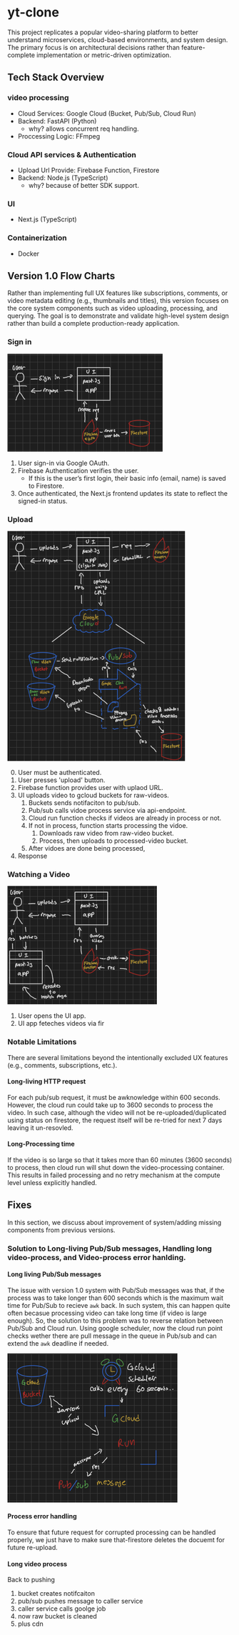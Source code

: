 # yt-clone
This project replicates a popular video-sharing platform to better understand microservices, cloud-based environments, and system design. The primary focus is on architectural decisions rather than feature-complete implementation or metric-driven optimization.

## Tech Stack Overview 

### video processing
- Cloud Services: Google Cloud (Bucket, Pub/Sub, Cloud Run)
- Backend: FastAPI (Python)
    - why? allows concurrent req handling. 
- Proccessing Logic: FFmpeg 

### Cloud API services & Authentication 
- Upload Url Provide: Firebase Function, Firestore 
- Backend: Node.js (TypeScript)
    - why? because of better SDK support. 

### UI
- Next.js (TypeScript)

### Containerization
- Docker

## Version 1.0 Flow Charts 
Rather than implementing full UX features like subscriptions, comments, or video metadata editing (e.g., thumbnails and titles), this version focuses on the core system components such as video uploading, processing, and querying. The goal is to demonstrate and validate high-level system design rather than build a complete production-ready application.

### Sign in 
![Sign-in Flowchart](imgs/Sign-in-flowchart.png) 

1. User sign-in via Google OAuth.
2. Firebase Authentication verifies the user.
	- If this is the user’s first login, their basic info (email, name) is saved to Firestore.
3. Once authenticated, the Next.js frontend updates its state to reflect the signed-in status.

### Upload 
![Upload Flowchart](imgs/Upload-flowchart.png)

0. User must be authenticated. 
1. User presses 'upload' button.
2. Firebase function provides user with uplaod URL.
3. UI uploads video to gcloud buckets for raw-videos.
    1. Buckets sends notifaciton to pub/sub.
    2. Pub/sub calls vidoe process service via api-endpoint.
    3. Cloud run function checks if videos are already in process or not.
    4. If not in process, function starts processing the vidoe.
        1. Downloads raw video from raw-video bucket.
        2. Process, then uploads to processed-video bucket.
    5. After vidoes are done being processed, 
4. Response 

### Watching a Video  
![Watch Video Flowchart](imgs/Watch-video-flowchart.png)

1. User opens the UI app.
2. UI app feteches videos via fir

### Notable Limitations 
There are several limitations beyond the intentionally excluded UX features (e.g., comments, subscriptions, etc.).

#### Long-living HTTP request 
For each pub/sub request, it must be awknowledge within 600 seconds. However, the cloud run could take up to 3600 seconds to process the video. In such case, although the video will not be re-uploaded/duplicated using status on firestore, the request itself will be re-tried for next 7 days leaving it un-resovled. 

#### Long-Processing time
If the video is so large so that it takes more than 60 minutes (3600 seconds) to process, then cloud run will shut down the video-processing container. This results in failed processing and no retry mechanism at the compute level unless explicitly handled.

## Fixes
In this section, we discuss about improvement of system/adding missing components from previous versions.

### Solution to Long-living Pub/Sub messages, Handling long video-process, and Video-process error hanlding.

#### Long living Pub/Sub messages
The issue with version 1.0 system with Pub/Sub messages was that, if the process was to take longer than 600 seconds which is the maximum wait time for Pub/Sub to recieve `awk` back. In such system, this can happen quite often becasue processing video can take long time (if video is large enough). So, the solution to this problem was to reverse relation between Pub/Sub and Cloud run. Using google scheduler, now the cloud run point checks wether there are pull message in the queue in Pub/sub and can extend the `awk` deadline if needed. 

![Process Worker Flowchart](imgs/Process-worker-flowchart.png)

#### Process error handling 
To ensure that future request for corrupted processing can be handled properly, we just have to make sure that-firestore deletes the docuemt for future re-upload. 

#### Long video process 
Back to pushing 
1. bucket creates notifcaiton 
2. pub/sub pushes message to caller service
3. caller service calls goolge job 
4. now raw bucket is cleaned
5. plus cdn 